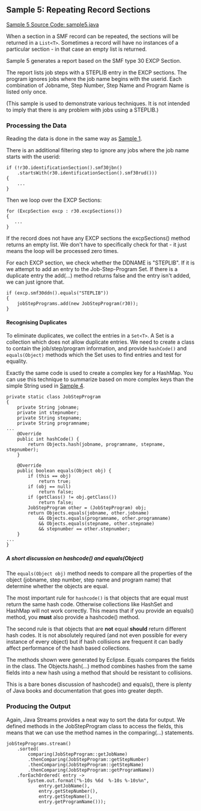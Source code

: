 ## Sample 5: Repeating Record Sections

[Sample 5 Source Code: sample5.java](./src/sample5.java)

When a section in a SMF record can be repeated, the sections will be returned in a `List<T>`.
Sometimes a record will have no instances of a particular section - in that case an empty list is returned. 

Sample 5 generates a report based on the SMF type 30 EXCP Section.

The report lists job steps with a STEPLIB entry in the EXCP sections.
The program ignores jobs where the job name begins with the userid.
Each combination of Jobname, Step Number, Step Name and Program Name is listed only once.

(This sample is used to demonstrate various techniques.
It is not intended to imply that there is any problem with jobs using a STEPLIB.)

### Processing the Data

Reading the data is done in the same way as [Sample 1](Sample1.md).

There is an additional filtering step to ignore any jobs where the job name starts with the userid:

```
if (!r30.identificationSection().smf30jbn()
    .startsWith(r30.identificationSection().smf30rud()))
{
    ...
}
```

Then we loop over the EXCP Sections:
```
for (ExcpSection excp : r30.excpSections())
{
   ...
}
```
If the record does not have any EXCP sections the excpSections() method returns an empty list. We don't have to specifically check for that - it just means the loop will be processed zero times.

For each EXCP section, we check whether the DDNAME is "STEPLIB". If it is we attempt to add an entry to the Job-Step-Program Set. If there is a duplicate entry the add(...) method returns false and the entry isn't added, we can just ignore that.

```
if (excp.smf30ddn().equals("STEPLIB"))
{
    jobStepPrograms.add(new JobStepProgram(r30));	
}
```

#### Recognising Duplicates

To eliminate duplicates, we collect the entries in a `Set<T>`. 
A Set is a collection which does not allow duplicate entries. 
We need to create a class to contain the job/step/program information, 
and provide `hashCode()` and `equals(Object)` methods which the Set uses to find entries and test for equality.

Exactly the same code is used to create a complex key for a HashMap.
You can use this technique to summarize based on more complex keys than the simple String used in
[Sample 4](./Sample4.md).

```
private static class JobStepProgram
{	        
    private String jobname;
    private int stepnumber;
    private String stepname;
    private String programname;      
...
    @Override
    public int hashCode() {
        return Objects.hash(jobname, programname, stepname, stepnumber);
    }

    @Override
    public boolean equals(Object obj) {
        if (this == obj)
            return true;
        if (obj == null)
            return false;
        if (getClass() != obj.getClass())
            return false;
        JobStepProgram other = (JobStepProgram) obj;
        return Objects.equals(jobname, other.jobname)
            && Objects.equals(programname, other.programname) 
            && Objects.equals(stepname, other.stepname)
            && stepnumber == other.stepnumber;
    }
...
}
```     

##### A short discussion on hashcode() and equals(Object) #####

The `equals(Object obj)` method needs to compare all the properties of the object (jobname, step number, step name and program name) that determine whether the objects are equal.

The most important rule for `hashcode()` is that objects that are equal must return the same hash code. Otherwise collections like HashSet and HashMap will not work correctly. This means that if you provide an equals() method, you **must** also provide a hashcode() method.

The second rule is that objects that are **not** equal **should** return different hash codes. It is not absolutely required (and not even possible for every instance of every object) but if hash collisions are frequent it can badly affect performance of the hash based collections.

The methods shown were generated by Eclipse. Equals compares the fields in the class. The Objects.hash(...) method combines hashes from the same fields into a new hash using a method that should be resistant to collisions.

This is a bare bones discussion of hashcode() and equals(), there is plenty of Java books and documentation that goes into greater depth.

### Producing the Output

Again, Java Streams provides a neat way to sort the data for output. We defined methods in the JobStepProgram class to access the fields, this means that we can use the method names in the comparing(...) statements.   

```
jobStepPrograms.stream()
    .sorted(
        comparing(JobStepProgram::getJobName)
        .thenComparing(JobStepProgram::getStepNumber)
        .thenComparing(JobStepProgram::getStepName)
        .thenComparing(JobStepProgram::getProgramName))
    .forEachOrdered( entry ->
        System.out.format("%-10s %6d  %-10s %-10s%n",
            entry.getJobName(),
            entry.getStepNumber(),
            entry.getStepName(),
            entry.getProgramName()));
```